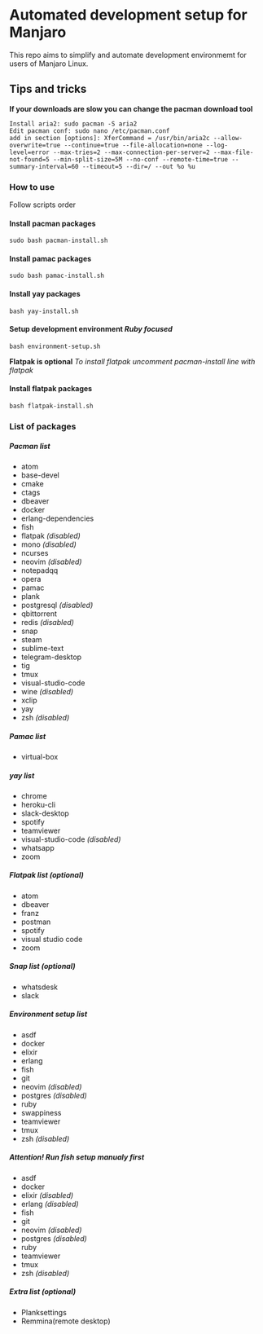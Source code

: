 # Automated development setup for Manjaro

This repo aims to simplify and automate development environmemt
for users of Manjaro Linux.

## Tips and tricks

**If your downloads are slow you can change the pacman download tool**

```
Install aria2: sudo pacman -S aria2
Edit pacman conf: sudo nano /etc/pacman.conf
add in section [options]: XferCommand = /usr/bin/aria2c --allow-overwrite=true --continue=true --file-allocation=none --log-level=error --max-tries=2 --max-connection-per-server=2 --max-file-not-found=5 --min-split-size=5M --no-conf --remote-time=true --summary-interval=60 --timeout=5 --dir=/ --out %o %u
```

### How to use

Follow scripts order

#### Install pacman packages
```
sudo bash pacman-install.sh
```

#### Install pamac packages
```
sudo bash pamac-install.sh
```

#### Install yay packages
```
bash yay-install.sh
```

#### Setup development environment *Ruby focused*
```
bash environment-setup.sh
```

**Flatpak is optional**
*To install flatpak uncomment pacman-install line with flatpak*
#### Install flatpak packages
```
bash flatpak-install.sh
```

### List of packages

##### Pacman list
* atom
* base-devel
* cmake
* ctags
* dbeaver
* docker
* erlang-dependencies
* fish
* flatpak *(disabled)*
* mono *(disabled)*
* ncurses
* neovim *(disabled)*
* notepadqq
* opera
* pamac
* plank
* postgresql *(disabled)*
* qbittorrent
* redis *(disabled)*
* snap
* steam
* sublime-text
* telegram-desktop
* tig
* tmux
* visual-studio-code
* wine *(disabled)*
* xclip
* yay
* zsh *(disabled)*

##### Pamac list
* virtual-box

##### yay list
* chrome
* heroku-cli
* slack-desktop
* spotify
* teamviewer
* visual-studio-code *(disabled)*
* whatsapp
* zoom

##### Flatpak list (optional)
* atom
* dbeaver
* franz
* postman
* spotify
* visual studio code
* zoom

##### Snap list (optional)
* whatsdesk
* slack

##### Environment setup list
* asdf
* docker
* elixir
* erlang
* fish
* git
* neovim *(disabled)*
* postgres *(disabled)*
* ruby
* swappiness
* teamviewer
* tmux
* zsh *(disabled)*

##### Attention! Run fish setup manualy first

* asdf
* docker
* elixir *(disabled)*
* erlang *(disabled)*
* fish
* git
* neovim *(disabled)*
* postgres *(disabled)*
* ruby
* teamviewer
* tmux
* zsh *(disabled)*

##### Extra list (optional)
* Planksettings
* Remmina(remote desktop)
